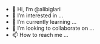 - 👋 Hi, I’m @alibiglari
- 👀 I’m interested in ...
- 🌱 I’m currently learning ...
- 💞️ I’m looking to collaborate on ...
- 📫 How to reach me ...

<!---
alibiglari/alibiglari is a ✨ special ✨ repository because its `README.md` (this file) appears on your GitHub profile.
You can click the Preview link to take a look at your changes.
--->
